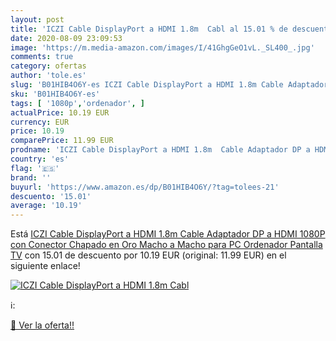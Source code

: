 ```yaml
---
layout: post
title: 'ICZI Cable DisplayPort a HDMI 1.8m  Cabl al 15.01 % de descuento'
date: 2020-08-09 23:09:53
image: 'https://m.media-amazon.com/images/I/41GhgGeO1vL._SL400_.jpg'
comments: true
category: ofertas
author: 'tole.es'
slug: 'B01HIB4O6Y-es ICZI Cable DisplayPort a HDMI 1.8m Cable Adaptador DP a...'
sku: 'B01HIB4O6Y-es'
tags: [ '1080p','ordenador', ]
actualPrice: 10.19 EUR
currency: EUR
price: 10.19
comparePrice: 11.99 EUR
prodname: 'ICZI Cable DisplayPort a HDMI 1.8m  Cable Adaptador DP a HDMI 1080P con Conector Chapado en Oro  Macho a Macho para PC Ordenador  Pantalla TV'
country: 'es'
flag: '🇪🇸'
brand: ''
buyurl: 'https://www.amazon.es/dp/B01HIB4O6Y/?tag=tolees-21'
descuento: '15.01'
average: '10.19'
---
```


Está [ICZI Cable DisplayPort a HDMI 1.8m  Cable Adaptador DP a HDMI 1080P con Conector Chapado en Oro  Macho a Macho para PC Ordenador  Pantalla TV](https://www.amazon.es/dp/B01HIB4O6Y/?tag=tolees-21) con 15.01 de descuento por 10.19 EUR (original: 11.99 EUR) en el siguiente enlace!

[![ICZI Cable DisplayPort a HDMI 1.8m  Cabl](https://m.media-amazon.com/images/I/41GhgGeO1vL._SL400_.jpg)](https://www.amazon.es/dp/B01HIB4O6Y/?tag=tolees-21)

ℹ️:


[🛒 Ver la oferta!!](https://www.amazon.es/dp/B01HIB4O6Y/?tag=tolees-21)

